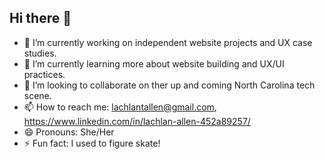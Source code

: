 ## Hi there 👋

- 🔭 I’m currently working on independent website projects and UX case studies.
- 🌱 I’m currently learning more about website building and UX/UI practices.
- 👯 I’m looking to collaborate on ther up and coming North Carolina tech scene.
- 📫 How to reach me: lachlantallen@gmail.com, https://www.linkedin.com/in/lachlan-allen-452a89257/
- 😄 Pronouns: She/Her
- ⚡ Fun fact: I used to figure skate!

